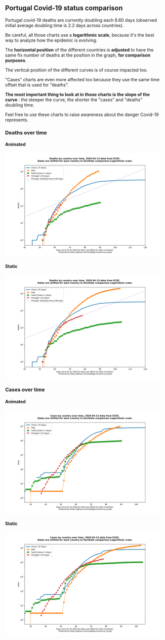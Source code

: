 ## Portugal Covid-19 status comparison 

Portugal covid-19 deaths are currently doubling each 8.60 days (observed initial average doubling time is 2.2 days across countries).



Be careful, all those charts use a **logarithmic scale**, because it's the best way to analyze how the epidemic is evolving.
 
The **horizontal position** of the different countries is **adjusted** to have the same fix number of deaths at the position in the graph, **for comparison purposes**.

The vertical position of the different curves is of course impacted too.

"Cases" charts are even more affected too because they use the same time offset that is used for "deaths".

**The most important thing to look at in those charts is the slope of the curve** : the steeper the curve, the shorter the "cases" and "deaths" doubling time.

Feel free to use these charts to raise awareness about the danger Covid-19 represents. 


 
### Deaths over time
 
#### Animated
![Portugal covid-19 deaths animated chart](https://raw.githubusercontent.com/madlag/coronavirus_study/master/notebooks/graphs/2020-04-13/countries/Portugal/2020-04-13_Portugal_deaths.gif "Portugal covid-19 deaths animated chart")   
 
#### Static
![Portugal covid-19 deaths static chart](https://raw.githubusercontent.com/madlag/coronavirus_study/master/notebooks/graphs/2020-04-13/countries/Portugal/2020-04-13_Portugal_deaths.png "Portugal covid-19 deaths static chart")   

 
### Cases over time
 
#### Animated
![Portugal covid-19 cases animated chart](https://raw.githubusercontent.com/madlag/coronavirus_study/master/notebooks/graphs/2020-04-13/countries/Portugal/2020-04-13_Portugal_cases.gif "Portugal covid-19 cases animated chart")   
 
#### Static
![Portugal covid-19 cases static chart](https://raw.githubusercontent.com/madlag/coronavirus_study/master/notebooks/graphs/2020-04-13/countries/Portugal/2020-04-13_Portugal_cases.png "Portugal covid-19 cases static chart")   

